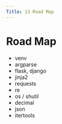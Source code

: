 ```yaml
---
Title: 13 Road Map 
---
```


# Road Map

* venv
* argparse
* flask, django
* jinja2
* requests
* re
* os / shutil
* decimal
* json
* itertools